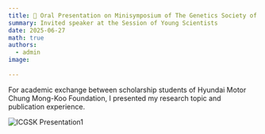 ```yaml
---
title: 💬 Oral Presentation on Minisymposium of The Genetics Society of Korea
summary: Invited speaker at the Session of Young Scientists
date: 2025-06-27
math: true
authors:
  - admin
image:
  
---
```


For academic exchange between scholarship students of Hyundai Motor Chung Mong-Koo Foundation, I presented my research topic and publication experience.

![ICGSK Presentation1](/images/2025_ICGSK_mini/Poster1.jpg)